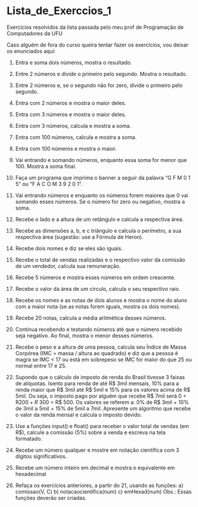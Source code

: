 # Lista_de_Exerccios_1
Exercícios resolvidos da lista passada pelo meu prof de Programação de Computadores da UFU

Caso alguém de fora do curso queira tentar fazer os exercícios, vou deixar os enunciados aqui:

1. Entra e soma dois números, mostra o resultado.

2. Entre 2 números e divide o primeiro pelo segundo. Mostra o
resultado.

3. Entre 2 números e, se o segundo não for zero, divide o primeiro
pelo segundo.

4. Entra com 2 números e mostra o maior deles.

5. Entra com 3 números e mostra o maior deles.

6. Entra com 3 números, calcula e mostra a soma.

7. Entra com 100 números, calcula e mostra a soma.

8. Entra com 100 números e mostra o maior.

9. Vai entrando e somando números, enquanto essa soma for menor
que 100. Mostra a soma final.

10. Faça um programa que imprima o banner a seguir da palavra
“G F M 0 1 5” ou “F A C O M 3 9 2 0 1”.

11. Vai entrando números e enquanto os números forem maiores que
0 vai somando esses números. Se o número for zero ou negativo,
mostra a soma.

12. Recebe o lado e a altura de um retângulo e calcula a respectiva
área.

13. Recebe as dimensões a, b, e c triângulo e calcula o perímetro,
a sua respectiva área (sugestão: use a Fórmula de Heron).

14. Recebe dois nomes e diz se eles são iguais.

15. Recebe o total de vendas realizadas e o respectivo valor da
comissão de um vendedor, calcula sua remuneração.

16. Recebe 5 números e mostra esses números em ordem crescente.

17. Recebe o valor da área de um círculo, calcula o seu respectivo
raio.

18. Recebe os nomes e as notas de dois alunos e mostra o nome do
aluno com a maior nota (se as notas forem iguais, mostra os
dois nomes).

19. Recebe 20 notas, calcula a média aritmética desses números.

20. Continua recebendo e testando números até que o número
recebido seja negativo. Ao final, mostra o menor desses
números.

21. Recebe o peso e a altura de uma pessoa, calcula seu Índice de
Massa Corpórea (IMC = massa / altura ao quadrado) e diz que
a pessoa é magra se IMC < 17 ou está em sobrepeso se IMC for
maior do que 25 ou normal entre 17 e 25.

22. Supondo que o cálculo de imposto de renda do Brasil tivesse
3 faixas de alíquotas. Isento para renda de até R$ 3mil
mensais, 10% para a renda maior que R$ 3mil até R$ 5mil e 15%
para os valores acima de R$ 5mil. Ou seja, o imposto pago por
alguém que recebe R$ 7mil será 0 + R$200 + R$ 300 = R$ 500.
Os valores se referem a: 0% de R$ 3mil + 10% de 3mil a 5mil + 15% de 5mil a 7mil.
Apresente um algoritmo que recebe o
valor da renda mensal e calcula o imposto devido.

24. Use a funções input() e float() para receber o valor total de
vendas (em R$), calcule a comissão (5%) sobre a venda e
escreva na tela formatado.

25. Recebe um número qualquer e mostre em notação científica com
3 dígitos significativos.

26. Recebe um número inteiro em decimal e mostra o equivalente em
hexadecimal

27. Refaça os exercícios anteriores, a partir do 21, usando as
funções:
a) comissao(V, C)
b) notacaocientifica(num)
c) emHexad(num)
 Obs.: Essas funções deverão ser criadas. 
